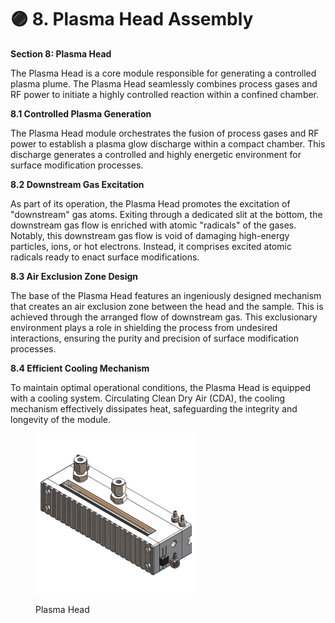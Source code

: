 # 🟣 8. Plasma Head Assembly

**Section 8: Plasma Head**

The Plasma Head is a core module responsible for generating a controlled plasma plume. The Plasma Head seamlessly combines process gases and RF power to initiate a highly controlled reaction within a confined chamber.

**8.1 Controlled Plasma Generation**

The Plasma Head module orchestrates the fusion of process gases and RF power to establish a plasma glow discharge within a compact chamber. This discharge generates a controlled and highly energetic environment for surface modification processes.

**8.2 Downstream Gas Excitation**&#x20;

As part of its operation, the Plasma Head promotes the excitation of "downstream" gas atoms. Exiting through a dedicated slit at the bottom, the downstream gas flow is enriched with atomic "radicals" of the gases. Notably, this downstream gas flow is void of damaging high-energy particles, ions, or hot electrons. Instead, it comprises excited atomic radicals ready to enact surface modifications.

**8.3 Air Exclusion Zone Design**

The base of the Plasma Head features an ingeniously designed mechanism that creates an air exclusion zone between the head and the sample. This is achieved through the arranged flow of downstream gas. This exclusionary environment plays a role in shielding the process from undesired interactions, ensuring the purity and precision of surface modification processes.

**8.4 Efficient Cooling Mechanism**

To maintain optimal operational conditions, the Plasma Head is equipped with a cooling system. Circulating Clean Dry Air (CDA), the cooling mechanism effectively dissipates heat, safeguarding the integrity and longevity of the module.



<figure><img src="../../.gitbook/assets/plasmahead.jpg" alt="" width="256"><figcaption><p>Plasma Head</p></figcaption></figure>

